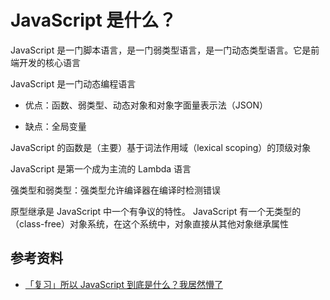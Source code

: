 # JavaScript 是什么？

JavaScript 是一门脚本语言，是一门弱类型语言，是一门动态类型语言。它是前端开发的核心语言

JavaScript 是一门动态编程语言

-   优点：函数、弱类型、动态对象和对象字面量表示法（JSON）

-   缺点：全局变量

JavaScript 的函数是（主要）基于词法作用域（lexical scoping）的顶级对象

JavaScript 是第一个成为主流的 Lambda 语言

强类型和弱类型：强类型允许编译器在编译时检测错误

原型继承是 JavaScript 中一个有争议的特性。 JavaScript 有一个无类型的（class-free）对象系统，在这个系统中，对象直接从其他对象继承属性

## 参考资料

-   [「复习」所以 JavaScript 到底是什么？我居然懵了](https://mp.weixin.qq.com/s/I3wVe5-Ukhb5NluFB7ksnQ)
